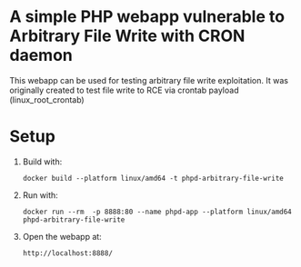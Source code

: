 # A simple PHP webapp vulnerable to Arbitrary File Write with CRON daemon

 This webapp can be used for testing arbitrary file write exploitation. It was originally created to test 
 file write to RCE via crontab payload (linux_root_crontab)

# Setup

1. Build with:

   `docker build --platform linux/amd64 -t phpd-arbitrary-file-write`
   
2. Run with:
   
   `docker run --rm  -p 8888:80 --name phpd-app --platform linux/amd64 phpd-arbitrary-file-write`

3. Open the webapp at:

   `http://localhost:8888/`
